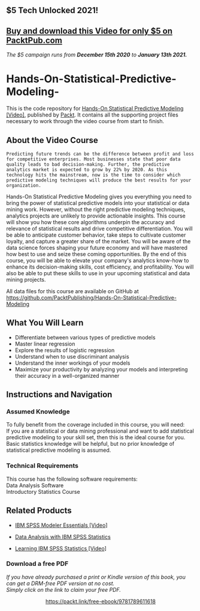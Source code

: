 ## $5 Tech Unlocked 2021!
[Buy and download this Video for only $5 on PacktPub.com](https://www.packtpub.com/product/hands-on-statistical-predictive-modeling-video/9781789611618)
-----
*The $5 campaign         runs from __December 15th 2020__ to __January 13th 2021.__*

# Hands-On-Statistical-Predictive-Modeling-
This is the code repository for [Hands-On Statistical Predictive Modeling [Video]](https://www.packtpub.com/big-data-and-business-intelligence/hands-statistical-predictive-modeling-video), published by [Packt](https://www.packtpub.com/?utm_source=github). It contains all the supporting project files necessary to work through the video course from start to finish.
## About the Video Course
	Predicting future trends can be the difference between profit and loss for competitive enterprises. Most businesses state that poor data quality leads to bad decision-making. Further, the predictive analytics market is expected to grow by 22% by 2020. As this technology hits the mainstream, now is the time to consider which predictive modeling techniques will produce the best results for your organization. 
Hands-On Statistical Predictive Modeling gives you everything you need to bring the power of statistical predictive models into your statistical or data mining work. However, without the right predictive modeling techniques, analytics projects are unlikely to provide actionable insights. This course will show you how these core algorithms underpin the accuracy and relevance of statistical results and drive competitive differentiation. You will be able to anticipate customer behavior, take steps to cultivate customer loyalty, and capture a greater share of the market. You will be aware of the data science forces shaping your future economy and will have mastered how best to use and seize these coming opportunities. 
By the end of this course, you will be able to elevate your company's analytics know-how to enhance its decision-making skills, cost efficiency, and profitability. You will also be able to put these skills to use in your upcoming statistical and data mining projects.

All data files for this course are available on GitHub at https://github.com/PacktPublishing/Hands-On-Statistical-Predictive-Modeling

<H2>What You Will Learn</H2>
<DIV class=book-info-will-learn-text>
<UL>
<LI>Differentiate between various types of predictive models
<LI>Master linear regression  
<LI>Explore the results of logistic regression
<LI>Understand when to use discriminant analysis
<LI>Understand the inner workings of your models 
<LI>Maximize your productivity by analyzing your models and interpreting their accuracy in a well-organized manner</LI></UL></DIV>

## Instructions and Navigation
### Assumed Knowledge
To fully benefit from the coverage included in this course, you will need:<br/>
If you are a statistical or data mining professional and want to add statistical predictive modeling to your skill set, then this is the ideal course for you. Basic statistics knowledge will be helpful, but no prior knowledge of statistical predictive modeling is assumed.
### Technical Requirements
This course has the following software requirements:<br/>
Data Analysis Software<br/>
Introductory Statistics Course<br/>




## Related Products
* [IBM SPSS Modeler Essentials [Video]](https://www.packtpub.com/big-data-and-business-intelligence/ibm-spss-modeler-essentials-video)

* [Data Analysis with IBM SPSS Statistics](https://www.packtpub.com/big-data-and-business-intelligence/data-analysis-ibm-spss-statistics)

* [Learning IBM SPSS Statistics [Video]](https://www.packtpub.com/big-data-and-business-intelligence/learning-ibm-spss-statistics-video)
### Download a free PDF

 <i>If you have already purchased a print or Kindle version of this book, you can get a DRM-free PDF version at no cost.<br>Simply click on the link to claim your free PDF.</i>
<p align="center"> <a href="https://packt.link/free-ebook/9781789611618">https://packt.link/free-ebook/9781789611618 </a> </p>